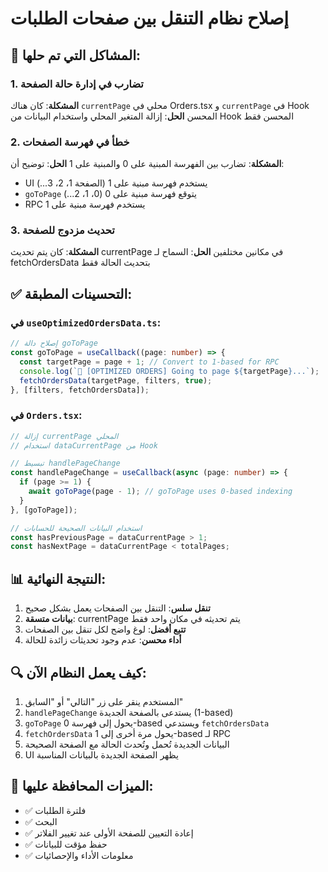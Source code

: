# إصلاح نظام التنقل بين صفحات الطلبات

## 🔧 المشاكل التي تم حلها:

### 1. تضارب في إدارة حالة الصفحة
**المشكلة**: كان هناك `currentPage` محلي في Orders.tsx و `currentPage` في Hook المحسن
**الحل**: إزالة المتغير المحلي واستخدام البيانات من Hook المحسن فقط

### 2. خطأ في فهرسة الصفحات
**المشكلة**: تضارب بين الفهرسة المبنية على 0 والمبنية على 1
**الحل**: توضيح أن:
- UI يستخدم فهرسة مبنية على 1 (الصفحة 1، 2، 3...)
- `goToPage` يتوقع فهرسة مبنية على 0 (0، 1، 2...)
- RPC يستخدم فهرسة مبنية على 1

### 3. تحديث مزدوج للصفحة
**المشكلة**: كان يتم تحديث currentPage في مكانين مختلفين
**الحل**: السماح لـ fetchOrdersData بتحديث الحالة فقط

## ✅ التحسينات المطبقة:

### في `useOptimizedOrdersData.ts`:
```typescript
// إصلاح دالة goToPage
const goToPage = useCallback((page: number) => {
  const targetPage = page + 1; // Convert to 1-based for RPC
  console.log(`🔄 [OPTIMIZED ORDERS] Going to page ${targetPage}...`);
  fetchOrdersData(targetPage, filters, true);
}, [filters, fetchOrdersData]);
```

### في `Orders.tsx`:
```typescript
// إزالة currentPage المحلي
// استخدام dataCurrentPage من Hook

// تبسيط handlePageChange
const handlePageChange = useCallback(async (page: number) => {
  if (page >= 1) {
    await goToPage(page - 1); // goToPage uses 0-based indexing
  }
}, [goToPage]);

// استخدام البيانات الصحيحة للحسابات
const hasPreviousPage = dataCurrentPage > 1;
const hasNextPage = dataCurrentPage < totalPages;
```

## 📊 النتيجة النهائية:

1. **تنقل سلس**: التنقل بين الصفحات يعمل بشكل صحيح
2. **بيانات متسقة**: currentPage يتم تحديثه في مكان واحد فقط
3. **تتبع أفضل**: لوغ واضح لكل تنقل بين الصفحات
4. **أداء محسن**: عدم وجود تحديثات زائدة للحالة

## 🔍 كيف يعمل النظام الآن:

1. المستخدم ينقر على زر "التالي" أو "السابق"
2. `handlePageChange` يستدعى بالصفحة الجديدة (1-based)
3. `goToPage` يحول إلى فهرسة 0-based ويستدعي `fetchOrdersData`
4. `fetchOrdersData` يحول مرة أخرى إلى 1-based لـ RPC
5. البيانات الجديدة تُحمل وتُحدث الحالة مع الصفحة الصحيحة
6. UI يظهر الصفحة الجديدة بالبيانات المناسبة

## 🎯 الميزات المحافظة عليها:

- ✅ فلترة الطلبات
- ✅ البحث
- ✅ إعادة التعيين للصفحة الأولى عند تغيير الفلاتر
- ✅ حفظ مؤقت للبيانات
- ✅ معلومات الأداء والإحصائيات 